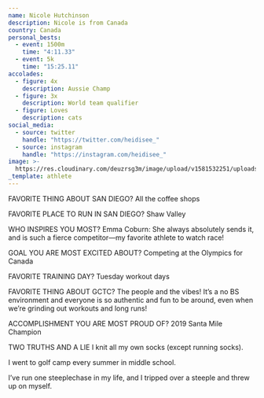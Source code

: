 ```yaml
---
name: Nicole Hutchinson
description: Nicole is from Canada
country: Canada
personal_bests:
  - event: 1500m
    time: "4:11.33"
  - event: 5k
    time: "15:25.11"
accolades:
  - figure: 4x
    description: Aussie Champ
  - figure: 3x
    description: World team qualifier
  - figure: Loves
    description: cats
social_media:
  - source: twitter
    handle: "https://twitter.com/heidisee_"
  - source: instagram
    handle: "https://instagram.com/heidisee_"
image: >-
  https://res.cloudinary.com/deuzrsg3m/image/upload/v1581532251/uploads/0BC50AC5-AA2C-43A5-AF69-2C3D830D5D48_wy6m01.jpg
_template: athlete
---
```


FAVORITE THING ABOUT SAN DIEGO?
All the coffee shops

FAVORITE PLACE TO RUN IN SAN DIEGO?
Shaw Valley

WHO INSPIRES YOU MOST?
Emma Coburn: She always absolutely sends it, and is such a fierce competitor—my favorite athlete to watch race!

GOAL YOU ARE MOST EXCITED ABOUT?
Competing at the Olympics for Canada

FAVORITE TRAINING DAY?
Tuesday workout days

FAVORITE THING ABOUT GCTC?
The people and the vibes! It’s a no BS environment and everyone is so authentic and fun to be around, even when we’re grinding out workouts and long runs!

ACCOMPLISHMENT YOU ARE MOST PROUD OF?
2019 Santa Mile Champion

TWO TRUTHS AND A LIE
I knit all my own socks (except running socks).

I went to golf camp every summer in middle school.

I’ve run one steeplechase in my life, and I tripped over a steeple and threw up on myself.
